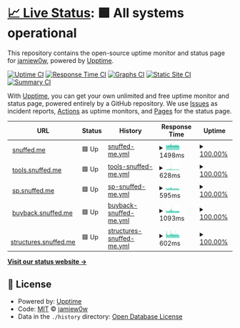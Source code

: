 # [📈 Live Status](https://status.snuffed.me): <!--live status--> **🟩 All systems operational**

This repository contains the open-source uptime monitor and status page for [jamiew0w](jamie.ie), powered by [Upptime](https://github.com/upptime/upptime).

[![Uptime CI](https://github.com/jamiew0w/status.snuffed.me/workflows/Uptime%20CI/badge.svg)](https://github.com/upptime/upptime/actions?query=workflow%3A%22Uptime+CI%22)
[![Response Time CI](https://github.com/jamiew0w/status.snuffed.me/workflows/Response%20Time%20CI/badge.svg)](https://github.com/upptime/upptime/actions?query=workflow%3A%22Response+Time+CI%22)
[![Graphs CI](https://github.com/jamiew0w/status.snuffed.me/workflows/Graphs%20CI/badge.svg)](https://github.com/upptime/upptime/actions?query=workflow%3A%22Graphs+CI%22)
[![Static Site CI](https://github.com/jamiew0w/status.snuffed.me/workflows/Static%20Site%20CI/badge.svg)](https://github.com/upptime/upptime/actions?query=workflow%3A%22Static+Site+CI%22)
[![Summary CI](https://github.com/jamiew0w/status.snuffed.me/workflows/Summary%20CI/badge.svg)](https://github.com/upptime/upptime/actions?query=workflow%3A%22Summary+CI%22)

With [Upptime](https://upptime.js.org), you can get your own unlimited and free uptime monitor and status page, powered entirely by a GitHub repository. We use [Issues](https://github.com/jamiew0w/status.snuffed.me/issues) as incident reports, [Actions](https://github.com/jamiew0w/status.snuffed.me/actions) as uptime monitors, and [Pages](https://status.snuffed.me) for the status page.

<!--start: status pages-->
<!-- This summary is generated by Upptime (https://github.com/upptime/upptime) -->
<!-- Do not edit this manually, your changes will be overwritten -->
<!-- prettier-ignore -->
| URL | Status | History | Response Time | Uptime |
| --- | ------ | ------- | ------------- | ------ |
| <img alt="" src="https://favicons.githubusercontent.com/snuffed.me" height="13"> [snuffed.me](https://snuffed.me) | 🟩 Up | [snuffed-me.yml](https://github.com/jamiew0w/status.snuffed.me/commits/HEAD/history/snuffed-me.yml) | <details><summary><img alt="Response time graph" src="./graphs/snuffed-me/response-time-week.png" height="20"> 1498ms</summary><br><a href="https://status.snuffed.me/history/snuffed-me"><img alt="Response time 1632" src="https://img.shields.io/endpoint?url=https%3A%2F%2Fraw.githubusercontent.com%2Fjamiew0w%2Fstatus.snuffed.me%2FHEAD%2Fapi%2Fsnuffed-me%2Fresponse-time.json"></a><br><a href="https://status.snuffed.me/history/snuffed-me"><img alt="24-hour response time 1476" src="https://img.shields.io/endpoint?url=https%3A%2F%2Fraw.githubusercontent.com%2Fjamiew0w%2Fstatus.snuffed.me%2FHEAD%2Fapi%2Fsnuffed-me%2Fresponse-time-day.json"></a><br><a href="https://status.snuffed.me/history/snuffed-me"><img alt="7-day response time 1498" src="https://img.shields.io/endpoint?url=https%3A%2F%2Fraw.githubusercontent.com%2Fjamiew0w%2Fstatus.snuffed.me%2FHEAD%2Fapi%2Fsnuffed-me%2Fresponse-time-week.json"></a><br><a href="https://status.snuffed.me/history/snuffed-me"><img alt="30-day response time 1632" src="https://img.shields.io/endpoint?url=https%3A%2F%2Fraw.githubusercontent.com%2Fjamiew0w%2Fstatus.snuffed.me%2FHEAD%2Fapi%2Fsnuffed-me%2Fresponse-time-month.json"></a><br><a href="https://status.snuffed.me/history/snuffed-me"><img alt="1-year response time 1632" src="https://img.shields.io/endpoint?url=https%3A%2F%2Fraw.githubusercontent.com%2Fjamiew0w%2Fstatus.snuffed.me%2FHEAD%2Fapi%2Fsnuffed-me%2Fresponse-time-year.json"></a></details> | <details><summary><a href="https://status.snuffed.me/history/snuffed-me">100.00%</a></summary><a href="https://status.snuffed.me/history/snuffed-me"><img alt="All-time uptime 98.64%" src="https://img.shields.io/endpoint?url=https%3A%2F%2Fraw.githubusercontent.com%2Fjamiew0w%2Fstatus.snuffed.me%2FHEAD%2Fapi%2Fsnuffed-me%2Fuptime.json"></a><br><a href="https://status.snuffed.me/history/snuffed-me"><img alt="24-hour uptime 100.00%" src="https://img.shields.io/endpoint?url=https%3A%2F%2Fraw.githubusercontent.com%2Fjamiew0w%2Fstatus.snuffed.me%2FHEAD%2Fapi%2Fsnuffed-me%2Fuptime-day.json"></a><br><a href="https://status.snuffed.me/history/snuffed-me"><img alt="7-day uptime 100.00%" src="https://img.shields.io/endpoint?url=https%3A%2F%2Fraw.githubusercontent.com%2Fjamiew0w%2Fstatus.snuffed.me%2FHEAD%2Fapi%2Fsnuffed-me%2Fuptime-week.json"></a><br><a href="https://status.snuffed.me/history/snuffed-me"><img alt="30-day uptime 98.64%" src="https://img.shields.io/endpoint?url=https%3A%2F%2Fraw.githubusercontent.com%2Fjamiew0w%2Fstatus.snuffed.me%2FHEAD%2Fapi%2Fsnuffed-me%2Fuptime-month.json"></a><br><a href="https://status.snuffed.me/history/snuffed-me"><img alt="1-year uptime 98.64%" src="https://img.shields.io/endpoint?url=https%3A%2F%2Fraw.githubusercontent.com%2Fjamiew0w%2Fstatus.snuffed.me%2FHEAD%2Fapi%2Fsnuffed-me%2Fuptime-year.json"></a></details>
| <img alt="" src="https://tools.snuffed.me/static/favicon.png" height="13"> [tools.snuffed.me](https://tools.snuffed.me) | 🟩 Up | [tools-snuffed-me.yml](https://github.com/jamiew0w/status.snuffed.me/commits/HEAD/history/tools-snuffed-me.yml) | <details><summary><img alt="Response time graph" src="./graphs/tools-snuffed-me/response-time-week.png" height="20"> 628ms</summary><br><a href="https://status.snuffed.me/history/tools-snuffed-me"><img alt="Response time 686" src="https://img.shields.io/endpoint?url=https%3A%2F%2Fraw.githubusercontent.com%2Fjamiew0w%2Fstatus.snuffed.me%2FHEAD%2Fapi%2Ftools-snuffed-me%2Fresponse-time.json"></a><br><a href="https://status.snuffed.me/history/tools-snuffed-me"><img alt="24-hour response time 571" src="https://img.shields.io/endpoint?url=https%3A%2F%2Fraw.githubusercontent.com%2Fjamiew0w%2Fstatus.snuffed.me%2FHEAD%2Fapi%2Ftools-snuffed-me%2Fresponse-time-day.json"></a><br><a href="https://status.snuffed.me/history/tools-snuffed-me"><img alt="7-day response time 628" src="https://img.shields.io/endpoint?url=https%3A%2F%2Fraw.githubusercontent.com%2Fjamiew0w%2Fstatus.snuffed.me%2FHEAD%2Fapi%2Ftools-snuffed-me%2Fresponse-time-week.json"></a><br><a href="https://status.snuffed.me/history/tools-snuffed-me"><img alt="30-day response time 686" src="https://img.shields.io/endpoint?url=https%3A%2F%2Fraw.githubusercontent.com%2Fjamiew0w%2Fstatus.snuffed.me%2FHEAD%2Fapi%2Ftools-snuffed-me%2Fresponse-time-month.json"></a><br><a href="https://status.snuffed.me/history/tools-snuffed-me"><img alt="1-year response time 686" src="https://img.shields.io/endpoint?url=https%3A%2F%2Fraw.githubusercontent.com%2Fjamiew0w%2Fstatus.snuffed.me%2FHEAD%2Fapi%2Ftools-snuffed-me%2Fresponse-time-year.json"></a></details> | <details><summary><a href="https://status.snuffed.me/history/tools-snuffed-me">100.00%</a></summary><a href="https://status.snuffed.me/history/tools-snuffed-me"><img alt="All-time uptime 98.65%" src="https://img.shields.io/endpoint?url=https%3A%2F%2Fraw.githubusercontent.com%2Fjamiew0w%2Fstatus.snuffed.me%2FHEAD%2Fapi%2Ftools-snuffed-me%2Fuptime.json"></a><br><a href="https://status.snuffed.me/history/tools-snuffed-me"><img alt="24-hour uptime 100.00%" src="https://img.shields.io/endpoint?url=https%3A%2F%2Fraw.githubusercontent.com%2Fjamiew0w%2Fstatus.snuffed.me%2FHEAD%2Fapi%2Ftools-snuffed-me%2Fuptime-day.json"></a><br><a href="https://status.snuffed.me/history/tools-snuffed-me"><img alt="7-day uptime 100.00%" src="https://img.shields.io/endpoint?url=https%3A%2F%2Fraw.githubusercontent.com%2Fjamiew0w%2Fstatus.snuffed.me%2FHEAD%2Fapi%2Ftools-snuffed-me%2Fuptime-week.json"></a><br><a href="https://status.snuffed.me/history/tools-snuffed-me"><img alt="30-day uptime 98.65%" src="https://img.shields.io/endpoint?url=https%3A%2F%2Fraw.githubusercontent.com%2Fjamiew0w%2Fstatus.snuffed.me%2FHEAD%2Fapi%2Ftools-snuffed-me%2Fuptime-month.json"></a><br><a href="https://status.snuffed.me/history/tools-snuffed-me"><img alt="1-year uptime 98.65%" src="https://img.shields.io/endpoint?url=https%3A%2F%2Fraw.githubusercontent.com%2Fjamiew0w%2Fstatus.snuffed.me%2FHEAD%2Fapi%2Ftools-snuffed-me%2Fuptime-year.json"></a></details>
| <img alt="" src="https://favicons.githubusercontent.com/sp.snuffed.me" height="13"> [sp.snuffed.me](https://sp.snuffed.me) | 🟩 Up | [sp-snuffed-me.yml](https://github.com/jamiew0w/status.snuffed.me/commits/HEAD/history/sp-snuffed-me.yml) | <details><summary><img alt="Response time graph" src="./graphs/sp-snuffed-me/response-time-week.png" height="20"> 595ms</summary><br><a href="https://status.snuffed.me/history/sp-snuffed-me"><img alt="Response time 639" src="https://img.shields.io/endpoint?url=https%3A%2F%2Fraw.githubusercontent.com%2Fjamiew0w%2Fstatus.snuffed.me%2FHEAD%2Fapi%2Fsp-snuffed-me%2Fresponse-time.json"></a><br><a href="https://status.snuffed.me/history/sp-snuffed-me"><img alt="24-hour response time 573" src="https://img.shields.io/endpoint?url=https%3A%2F%2Fraw.githubusercontent.com%2Fjamiew0w%2Fstatus.snuffed.me%2FHEAD%2Fapi%2Fsp-snuffed-me%2Fresponse-time-day.json"></a><br><a href="https://status.snuffed.me/history/sp-snuffed-me"><img alt="7-day response time 595" src="https://img.shields.io/endpoint?url=https%3A%2F%2Fraw.githubusercontent.com%2Fjamiew0w%2Fstatus.snuffed.me%2FHEAD%2Fapi%2Fsp-snuffed-me%2Fresponse-time-week.json"></a><br><a href="https://status.snuffed.me/history/sp-snuffed-me"><img alt="30-day response time 639" src="https://img.shields.io/endpoint?url=https%3A%2F%2Fraw.githubusercontent.com%2Fjamiew0w%2Fstatus.snuffed.me%2FHEAD%2Fapi%2Fsp-snuffed-me%2Fresponse-time-month.json"></a><br><a href="https://status.snuffed.me/history/sp-snuffed-me"><img alt="1-year response time 639" src="https://img.shields.io/endpoint?url=https%3A%2F%2Fraw.githubusercontent.com%2Fjamiew0w%2Fstatus.snuffed.me%2FHEAD%2Fapi%2Fsp-snuffed-me%2Fresponse-time-year.json"></a></details> | <details><summary><a href="https://status.snuffed.me/history/sp-snuffed-me">100.00%</a></summary><a href="https://status.snuffed.me/history/sp-snuffed-me"><img alt="All-time uptime 98.66%" src="https://img.shields.io/endpoint?url=https%3A%2F%2Fraw.githubusercontent.com%2Fjamiew0w%2Fstatus.snuffed.me%2FHEAD%2Fapi%2Fsp-snuffed-me%2Fuptime.json"></a><br><a href="https://status.snuffed.me/history/sp-snuffed-me"><img alt="24-hour uptime 100.00%" src="https://img.shields.io/endpoint?url=https%3A%2F%2Fraw.githubusercontent.com%2Fjamiew0w%2Fstatus.snuffed.me%2FHEAD%2Fapi%2Fsp-snuffed-me%2Fuptime-day.json"></a><br><a href="https://status.snuffed.me/history/sp-snuffed-me"><img alt="7-day uptime 100.00%" src="https://img.shields.io/endpoint?url=https%3A%2F%2Fraw.githubusercontent.com%2Fjamiew0w%2Fstatus.snuffed.me%2FHEAD%2Fapi%2Fsp-snuffed-me%2Fuptime-week.json"></a><br><a href="https://status.snuffed.me/history/sp-snuffed-me"><img alt="30-day uptime 98.66%" src="https://img.shields.io/endpoint?url=https%3A%2F%2Fraw.githubusercontent.com%2Fjamiew0w%2Fstatus.snuffed.me%2FHEAD%2Fapi%2Fsp-snuffed-me%2Fuptime-month.json"></a><br><a href="https://status.snuffed.me/history/sp-snuffed-me"><img alt="1-year uptime 98.66%" src="https://img.shields.io/endpoint?url=https%3A%2F%2Fraw.githubusercontent.com%2Fjamiew0w%2Fstatus.snuffed.me%2FHEAD%2Fapi%2Fsp-snuffed-me%2Fuptime-year.json"></a></details>
| <img alt="" src="https://favicons.githubusercontent.com/buyback.snuffed.me" height="13"> [buyback.snuffed.me](https://buyback.snuffed.me) | 🟩 Up | [buyback-snuffed-me.yml](https://github.com/jamiew0w/status.snuffed.me/commits/HEAD/history/buyback-snuffed-me.yml) | <details><summary><img alt="Response time graph" src="./graphs/buyback-snuffed-me/response-time-week.png" height="20"> 1093ms</summary><br><a href="https://status.snuffed.me/history/buyback-snuffed-me"><img alt="Response time 1188" src="https://img.shields.io/endpoint?url=https%3A%2F%2Fraw.githubusercontent.com%2Fjamiew0w%2Fstatus.snuffed.me%2FHEAD%2Fapi%2Fbuyback-snuffed-me%2Fresponse-time.json"></a><br><a href="https://status.snuffed.me/history/buyback-snuffed-me"><img alt="24-hour response time 1028" src="https://img.shields.io/endpoint?url=https%3A%2F%2Fraw.githubusercontent.com%2Fjamiew0w%2Fstatus.snuffed.me%2FHEAD%2Fapi%2Fbuyback-snuffed-me%2Fresponse-time-day.json"></a><br><a href="https://status.snuffed.me/history/buyback-snuffed-me"><img alt="7-day response time 1093" src="https://img.shields.io/endpoint?url=https%3A%2F%2Fraw.githubusercontent.com%2Fjamiew0w%2Fstatus.snuffed.me%2FHEAD%2Fapi%2Fbuyback-snuffed-me%2Fresponse-time-week.json"></a><br><a href="https://status.snuffed.me/history/buyback-snuffed-me"><img alt="30-day response time 1188" src="https://img.shields.io/endpoint?url=https%3A%2F%2Fraw.githubusercontent.com%2Fjamiew0w%2Fstatus.snuffed.me%2FHEAD%2Fapi%2Fbuyback-snuffed-me%2Fresponse-time-month.json"></a><br><a href="https://status.snuffed.me/history/buyback-snuffed-me"><img alt="1-year response time 1188" src="https://img.shields.io/endpoint?url=https%3A%2F%2Fraw.githubusercontent.com%2Fjamiew0w%2Fstatus.snuffed.me%2FHEAD%2Fapi%2Fbuyback-snuffed-me%2Fresponse-time-year.json"></a></details> | <details><summary><a href="https://status.snuffed.me/history/buyback-snuffed-me">100.00%</a></summary><a href="https://status.snuffed.me/history/buyback-snuffed-me"><img alt="All-time uptime 100.00%" src="https://img.shields.io/endpoint?url=https%3A%2F%2Fraw.githubusercontent.com%2Fjamiew0w%2Fstatus.snuffed.me%2FHEAD%2Fapi%2Fbuyback-snuffed-me%2Fuptime.json"></a><br><a href="https://status.snuffed.me/history/buyback-snuffed-me"><img alt="24-hour uptime 100.00%" src="https://img.shields.io/endpoint?url=https%3A%2F%2Fraw.githubusercontent.com%2Fjamiew0w%2Fstatus.snuffed.me%2FHEAD%2Fapi%2Fbuyback-snuffed-me%2Fuptime-day.json"></a><br><a href="https://status.snuffed.me/history/buyback-snuffed-me"><img alt="7-day uptime 100.00%" src="https://img.shields.io/endpoint?url=https%3A%2F%2Fraw.githubusercontent.com%2Fjamiew0w%2Fstatus.snuffed.me%2FHEAD%2Fapi%2Fbuyback-snuffed-me%2Fuptime-week.json"></a><br><a href="https://status.snuffed.me/history/buyback-snuffed-me"><img alt="30-day uptime 100.00%" src="https://img.shields.io/endpoint?url=https%3A%2F%2Fraw.githubusercontent.com%2Fjamiew0w%2Fstatus.snuffed.me%2FHEAD%2Fapi%2Fbuyback-snuffed-me%2Fuptime-month.json"></a><br><a href="https://status.snuffed.me/history/buyback-snuffed-me"><img alt="1-year uptime 100.00%" src="https://img.shields.io/endpoint?url=https%3A%2F%2Fraw.githubusercontent.com%2Fjamiew0w%2Fstatus.snuffed.me%2FHEAD%2Fapi%2Fbuyback-snuffed-me%2Fuptime-year.json"></a></details>
| <img alt="" src="https://favicons.githubusercontent.com/structures.snuffed.me" height="13"> [structures.snuffed.me](https://structures.snuffed.me) | 🟩 Up | [structures-snuffed-me.yml](https://github.com/jamiew0w/status.snuffed.me/commits/HEAD/history/structures-snuffed-me.yml) | <details><summary><img alt="Response time graph" src="./graphs/structures-snuffed-me/response-time-week.png" height="20"> 602ms</summary><br><a href="https://status.snuffed.me/history/structures-snuffed-me"><img alt="Response time 649" src="https://img.shields.io/endpoint?url=https%3A%2F%2Fraw.githubusercontent.com%2Fjamiew0w%2Fstatus.snuffed.me%2FHEAD%2Fapi%2Fstructures-snuffed-me%2Fresponse-time.json"></a><br><a href="https://status.snuffed.me/history/structures-snuffed-me"><img alt="24-hour response time 586" src="https://img.shields.io/endpoint?url=https%3A%2F%2Fraw.githubusercontent.com%2Fjamiew0w%2Fstatus.snuffed.me%2FHEAD%2Fapi%2Fstructures-snuffed-me%2Fresponse-time-day.json"></a><br><a href="https://status.snuffed.me/history/structures-snuffed-me"><img alt="7-day response time 602" src="https://img.shields.io/endpoint?url=https%3A%2F%2Fraw.githubusercontent.com%2Fjamiew0w%2Fstatus.snuffed.me%2FHEAD%2Fapi%2Fstructures-snuffed-me%2Fresponse-time-week.json"></a><br><a href="https://status.snuffed.me/history/structures-snuffed-me"><img alt="30-day response time 649" src="https://img.shields.io/endpoint?url=https%3A%2F%2Fraw.githubusercontent.com%2Fjamiew0w%2Fstatus.snuffed.me%2FHEAD%2Fapi%2Fstructures-snuffed-me%2Fresponse-time-month.json"></a><br><a href="https://status.snuffed.me/history/structures-snuffed-me"><img alt="1-year response time 649" src="https://img.shields.io/endpoint?url=https%3A%2F%2Fraw.githubusercontent.com%2Fjamiew0w%2Fstatus.snuffed.me%2FHEAD%2Fapi%2Fstructures-snuffed-me%2Fresponse-time-year.json"></a></details> | <details><summary><a href="https://status.snuffed.me/history/structures-snuffed-me">100.00%</a></summary><a href="https://status.snuffed.me/history/structures-snuffed-me"><img alt="All-time uptime 100.00%" src="https://img.shields.io/endpoint?url=https%3A%2F%2Fraw.githubusercontent.com%2Fjamiew0w%2Fstatus.snuffed.me%2FHEAD%2Fapi%2Fstructures-snuffed-me%2Fuptime.json"></a><br><a href="https://status.snuffed.me/history/structures-snuffed-me"><img alt="24-hour uptime 100.00%" src="https://img.shields.io/endpoint?url=https%3A%2F%2Fraw.githubusercontent.com%2Fjamiew0w%2Fstatus.snuffed.me%2FHEAD%2Fapi%2Fstructures-snuffed-me%2Fuptime-day.json"></a><br><a href="https://status.snuffed.me/history/structures-snuffed-me"><img alt="7-day uptime 100.00%" src="https://img.shields.io/endpoint?url=https%3A%2F%2Fraw.githubusercontent.com%2Fjamiew0w%2Fstatus.snuffed.me%2FHEAD%2Fapi%2Fstructures-snuffed-me%2Fuptime-week.json"></a><br><a href="https://status.snuffed.me/history/structures-snuffed-me"><img alt="30-day uptime 100.00%" src="https://img.shields.io/endpoint?url=https%3A%2F%2Fraw.githubusercontent.com%2Fjamiew0w%2Fstatus.snuffed.me%2FHEAD%2Fapi%2Fstructures-snuffed-me%2Fuptime-month.json"></a><br><a href="https://status.snuffed.me/history/structures-snuffed-me"><img alt="1-year uptime 100.00%" src="https://img.shields.io/endpoint?url=https%3A%2F%2Fraw.githubusercontent.com%2Fjamiew0w%2Fstatus.snuffed.me%2FHEAD%2Fapi%2Fstructures-snuffed-me%2Fuptime-year.json"></a></details>

<!--end: status pages-->

[**Visit our status website →**](https://status.snuffed.me)

## 📄 License

- Powered by: [Upptime](https://github.com/upptime/upptime)
- Code: [MIT](./LICENSE) © [jamiew0w](jamie.ie)
- Data in the `./history` directory: [Open Database License](https://opendatacommons.org/licenses/odbl/1-0/)

